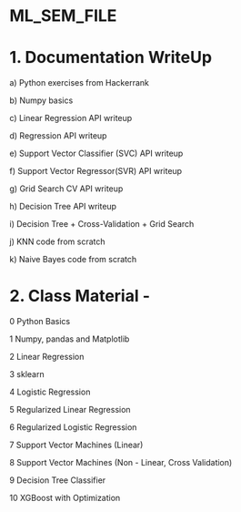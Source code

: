 # ML_SEM_FILE

# 1. Documentation WriteUp

a) Python exercises from Hackerrank

b) Numpy basics

c) Linear Regression API writeup

d) Regression API writeup

e) Support Vector Classifier (SVC) API writeup

f) Support Vector Regressor(SVR) API writeup

g) Grid Search CV API writeup

h) Decision Tree API writeup

i) Decision Tree + Cross-Validation + Grid Search

j) KNN code from scratch

k) Naive Bayes code from scratch


# 2. Class Material -

0 Python Basics

1 Numpy, pandas and Matplotlib

2 Linear Regression

3 sklearn

4 Logistic Regression

5 Regularized Linear Regression

6 Regularized Logistic Regression

7 Support Vector Machines (Linear)

8 Support Vector Machines (Non - Linear, Cross Validation)

9 Decision Tree Classifier

10 XGBoost with Optimization
